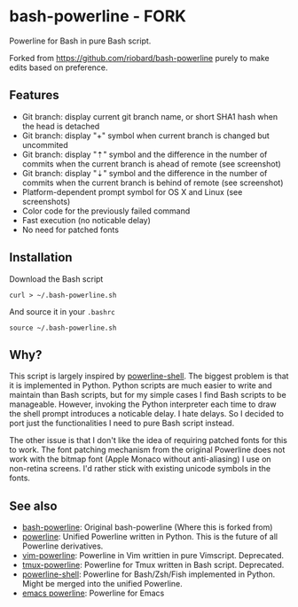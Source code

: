 # bash-powerline - FORK

Powerline for Bash in pure Bash script. 

Forked from https://github.com/riobard/bash-powerline purely to make edits 
based on preference.


## Features

* Git branch: display current git branch name, or short SHA1 hash when the head
  is detached
* Git branch: display "+" symbol when current branch is changed but uncommited
* Git branch: display "⇡" symbol and the difference in the number of commits when the current branch is ahead of remote (see screenshot)
* Git branch: display "⇣" symbol and the difference in the number of commits when the current branch is behind of remote (see screenshot)
* Platform-dependent prompt symbol for OS X and Linux (see screenshots)
* Color code for the previously failed command
* Fast execution (no noticable delay)
* No need for patched fonts


## Installation

Download the Bash script

    curl > ~/.bash-powerline.sh

And source it in your `.bashrc`

    source ~/.bash-powerline.sh


## Why?

This script is largely inspired by
[powerline-shell](https://github.com/milkbikis/powerline-shell). The biggest
problem is that it is implemented in Python. Python scripts are much easier to
write and maintain than Bash scripts, but for my simple cases I find Bash
scripts to be manageable. However, invoking the Python interpreter each time to
draw the shell prompt introduces a noticable delay. I hate delays. So I decided
to port just the functionalities I need to pure Bash script instead. 

The other issue is that I don't like the idea of requiring patched fonts for
this to work. The font patching mechanism from the original Powerline does not
work with the bitmap font (Apple Monaco without anti-aliasing) I use on
non-retina screens. I'd rather stick with existing unicode symbols in the fonts.


## See also
* [bash-powerline](https://github.com/riobard/bash-powerline): Original bash-powerline (Where this is forked from)
* [powerline](https://github.com/Lokaltog/powerline): Unified Powerline
  written in Python. This is the future of all Powerline derivatives. 
* [vim-powerline](https://github.com/Lokaltog/vim-powerline): Powerline in Vim
  writtien in pure Vimscript. Deprecated.
* [tmux-powerline](https://github.com/erikw/tmux-powerline): Powerline for Tmux
  written in Bash script. Deprecated.
* [powerline-shell](https://github.com/milkbikis/powerline-shell): Powerline for
  Bash/Zsh/Fish implemented in Python. Might be merged into the unified
  Powerline. 
* [emacs powerline](https://github.com/milkypostman/powerline): Powerline for
  Emacs
